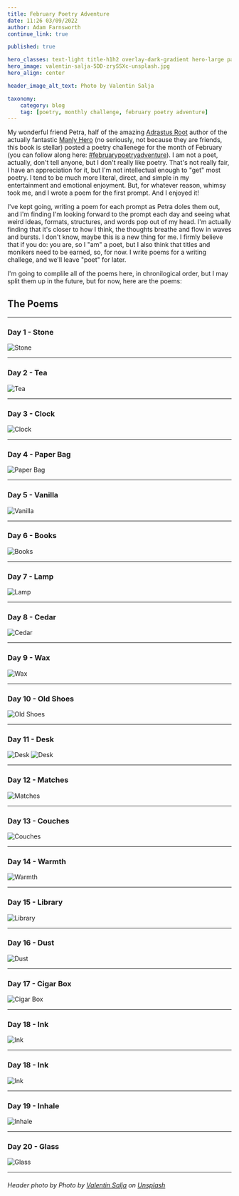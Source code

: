 ```yaml
---
title: February Poetry Adventure
date: 11:26 03/09/2022
author: Adam Farnsworth
continue_link: true

published: true

hero_classes: text-light title-h1h2 overlay-dark-gradient hero-large parallax
hero_image: valentin-salja-5DD-zrySSXc-unsplash.jpg
hero_align: center

header_image_alt_text: Photo by Valentin Salja

taxonomy:
    category: blog
    tag: [poetry, monthly challenge, february poetry adventure]
---
```


My wonderful friend Petra, half of the amazing [Adrastus Root](https://www.adrastusrood.com) author of the actually fantastic [Manly Hero](https://www.adrastusrood.com/books) (no seriously, not because they are friends, this book is stellar) posted a poetry challenege for the month of February (you can follow along here: [#februarypoetryadventure](https://www.instagram.com/explore/tags/februarypoetryadventure/)). I am not a poet, actually, don't tell anyone, but I don't really like poetry. That's not really fair, I have an appreciation for it, but I'm not intellectual enough to "get" most poetry. I tend to be much more literal, direct, and simple in my entertainment and emotional enjoyment. But, for whatever reason, whimsy took me, and I wrote a poem for the first prompt. And I enjoyed it!

I've kept going, writing a poem for each prompt as Petra doles them out, and I'm finding I'm looking forward to the prompt each day and seeing what weird ideas, formats, structures, and words pop out of my head. I'm actually finding that it's closer to how I think, the thoughts breathe and flow in waves and bursts. I don't know, maybe this is a new thing for me. I firmly believe that if you do: you are, so I "am" a poet, but I also think that titles and monikers need to be earned, so, for now. I write poems for a writing challege, and we'll leave "poet" for later.

I'm going to complile all of the poems here, in chronilogical order, but I may split them up in the future, but for now, here are the poems:

## The Poems
---
### Day 1 - Stone
![Stone](poems/01-stone.png)

---
### Day 2 - Tea
![Tea](poems/02-tea.png)

---
### Day 3 - Clock
![Clock](poems/03-clock.png)

---
### Day 4 - Paper Bag
![Paper Bag](poems/04-paper-bag.png)

---
### Day 5 - Vanilla
![Vanilla](poems/05-vanilla.png)

---
### Day 6 - Books
![Books](poems/06-books.png)

---
### Day 7 - Lamp
![Lamp](poems/07-lamp.png)

---
### Day 8 - Cedar
![Cedar](poems/08-cedar.png)

---
### Day 9 - Wax
![Wax](poems/09-wax.png)

---
### Day 10 - Old Shoes
![Old Shoes](poems/10-old-shoes.png)

---
### Day 11 - Desk
![Desk](poems/11-desk-part-1.png)
![Desk](poems/11-desk-part-2.png)

---
### Day 12 - Matches
![Matches](poems/12-matches.png)

---
### Day 13 - Couches
![Couches](poems/13-couches.png)

---
### Day 14 - Warmth
![Warmth](poems/14-warmth.png)

---
### Day 15 - Library
![Library](poems/15-library.png)

---
### Day 16 - Dust
![Dust](poems/16-dust.png)

---
### Day 17 - Cigar Box
![Cigar Box](poems/17-cigar-box.png)

---
### Day 18 - Ink
![Ink](poems/18-ink.png)

---
### Day 18 - Ink
![Ink](poems/18-ink.png)

---
### Day 19 - Inhale
![Inhale](poems/19-inhale.png)

---
### Day 20 - Glass
![Glass](poems/20-glass.png)

---


###### Header photo by Photo by <a href="https://unsplash.com/@valentinsalja?utm_source=unsplash&utm_medium=referral&utm_content=creditCopyText">Valentin Salja</a> on <a href="https://unsplash.com/s/photos/poetry?utm_source=unsplash&utm_medium=referral&utm_content=creditCopyText">Unsplash</a>